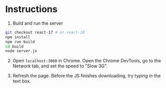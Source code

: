 # Instructions

1. Build and run the server

``` bash
git checkout react-17 # or react-18
npm install
npm run build
cd build
node server.js
```

2. Open `localhost:3000` in Chrome. Open the Chrome DevTools, go to the Network tab, and set the speed to "Slow 3G".

3. Refresh the page. Before the JS finishes downloading, try typing in the text box.
